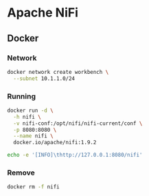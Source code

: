 # Apache NiFi

## Docker

### Network

```sh
docker network create workbench \
  --subnet 10.1.1.0/24
```

### Running

```sh
docker run -d \
  -h nifi \
  -v nifi-conf:/opt/nifi/nifi-current/conf \
  -p 8080:8080 \
  --name nifi \
  docker.io/apache/nifi:1.9.2
```

```sh
echo -e '[INFO]\thttp://127.0.0.1:8080/nifi'
```

### Remove

```sh
docker rm -f nifi
```
